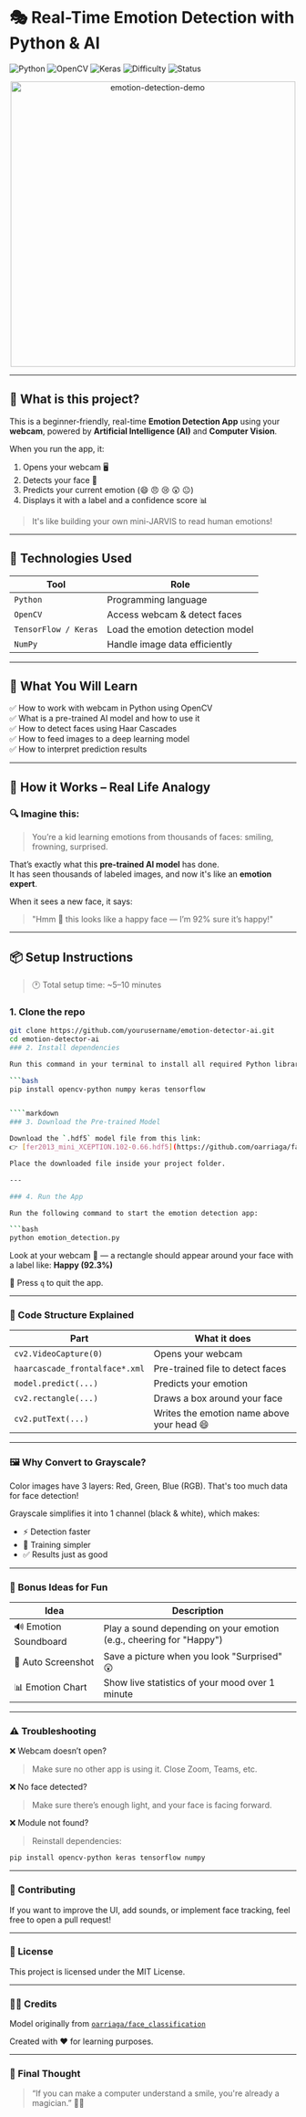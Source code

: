 # 🎭 Real-Time Emotion Detection with Python & AI

![Python](https://img.shields.io/badge/Python-3.9+-blue?logo=python)
![OpenCV](https://img.shields.io/badge/OpenCV-4.x-green?logo=opencv)
![Keras](https://img.shields.io/badge/Keras-TensorFlow-red?logo=keras)
![Difficulty](https://img.shields.io/badge/Level-Beginner-yellow)
![Status](https://img.shields.io/badge/Status-Working-brightgreen)

<p align="center">
  <img src="https://miro.medium.com/v2/resize:fit:1100/format:webp/1*11IZu1gHHnpYtHnns6ddew.gif" alt="emotion-detection-demo" width="500"/>
</p>

---

## 📸 What is this project?

This is a beginner-friendly, real-time **Emotion Detection App** using your **webcam**, powered by **Artificial Intelligence (AI)** and **Computer Vision**.

When you run the app, it:
1. Opens your webcam 🖥️  
2. Detects your face 🤖  
3. Predicts your current emotion (😄 😠 😢 😲 😐)  
4. Displays it with a label and a confidence score 📊

> It's like building your own mini-JARVIS to read human emotions!

---

## 🧠 Technologies Used

| Tool                   | Role                                      |
|------------------------|-------------------------------------------|
| `Python`               | Programming language                      |
| `OpenCV`               | Access webcam & detect faces              |
| `TensorFlow / Keras`   | Load the emotion detection model          |
| `NumPy`                | Handle image data efficiently             |

---

## 🎯 What You Will Learn

✅ How to work with webcam in Python using OpenCV  
✅ What is a pre-trained AI model and how to use it  
✅ How to detect faces using Haar Cascades  
✅ How to feed images to a deep learning model  
✅ How to interpret prediction results

---

## 🧪 How it Works – Real Life Analogy

### 🔍 Imagine this:

> You’re a kid learning emotions from thousands of faces: smiling, frowning, surprised.

That’s exactly what this **pre-trained AI model** has done.  
It has seen thousands of labeled images, and now it's like an **emotion expert**.

When it sees a new face, it says:  
> "Hmm 🤔 this looks like a happy face — I’m 92% sure it’s happy!"

---

## 📦 Setup Instructions

> 🕐 Total setup time: ~5–10 minutes

### 1. Clone the repo

```bash
git clone https://github.com/yourusername/emotion-detector-ai.git
cd emotion-detector-ai
### 2. Install dependencies

Run this command in your terminal to install all required Python libraries:

```bash
pip install opencv-python numpy keras tensorflow


````markdown
### 3. Download the Pre-trained Model

Download the `.hdf5` model file from this link:  
👉 [fer2013_mini_XCEPTION.102-0.66.hdf5](https://github.com/oarriaga/face_classification/raw/master/trained_models/emotion_models/fer2013_mini_XCEPTION.102-0.66.hdf5)  

Place the downloaded file inside your project folder.

---

### 4. Run the App

Run the following command to start the emotion detection app:

```bash
python emotion_detection.py
````

Look at your webcam 👀 — a rectangle should appear around your face with a label like:
**Happy (92.3%)**

📌 Press `q` to quit the app.

---

### 🧠 Code Structure Explained

| Part                           | What it does                               |
| ------------------------------ | ------------------------------------------ |
| `cv2.VideoCapture(0)`          | Opens your webcam                          |
| `haarcascade_frontalface*.xml` | Pre-trained file to detect faces           |
| `model.predict(...)`           | Predicts your emotion                      |
| `cv2.rectangle(...)`           | Draws a box around your face               |
| `cv2.putText(...)`             | Writes the emotion name above your head 😄 |

---

### 🖼️ Why Convert to Grayscale?

Color images have 3 layers: Red, Green, Blue (RGB).
That's too much data for face detection!

Grayscale simplifies it into 1 channel (black & white), which makes:

* ⚡ Detection faster
* 🧠 Training simpler
* ✅ Results just as good

---

### 🎉 Bonus Ideas for Fun

| Idea                  | Description                                                         |
| --------------------- | ------------------------------------------------------------------- |
| 🔊 Emotion Soundboard | Play a sound depending on your emotion (e.g., cheering for "Happy") |
| 📸 Auto Screenshot    | Save a picture when you look "Surprised" 😲                         |
| 📊 Emotion Chart      | Show live statistics of your mood over 1 minute                     |

---

### ⚠️ Troubleshooting

❌ Webcam doesn’t open?

> Make sure no other app is using it. Close Zoom, Teams, etc.

❌ No face detected?

> Make sure there’s enough light, and your face is facing forward.

❌ Module not found?

> Reinstall dependencies:

```bash
pip install opencv-python keras tensorflow numpy
```

---

### 🤝 Contributing

If you want to improve the UI, add sounds, or implement face tracking, feel free to open a pull request!

---

### 📜 License

This project is licensed under the MIT License.

---

### 🧑‍🏫 Credits

Model originally from [`oarriaga/face_classification`](https://github.com/oarriaga/face_classification)

Created with ❤️ for learning purposes.

---

### 🌈 Final Thought

> “If you can make a computer understand a smile, you're already a magician.” 🎩✨
